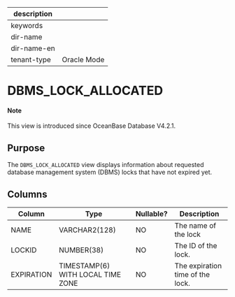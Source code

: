 | description ||
|---|---|
| keywords ||
| dir-name ||
| dir-name-en ||
| tenant-type | Oracle Mode |

# DBMS_LOCK_ALLOCATED

<main id="notice" type='explain'>
  <h4>Note</h4>
  <p>This view is introduced since OceanBase Database V4.2.1. </p>
</main>

## Purpose

The `DBMS_LOCK_ALLOCATED` view displays information about requested database management system (DBMS) locks that have not expired yet. 

## Columns

| **Column** | **Type** | **Nullable?** | **Description** |
| --- | --- | --- | --- |
| NAME | VARCHAR2(128) | NO | The name of the lock |
| LOCKID | NUMBER(38) | NO | The ID of the lock. |
| EXPIRATION | TIMESTAMP(6) WITH LOCAL TIME ZONE | NO | The expiration time of the lock. |
